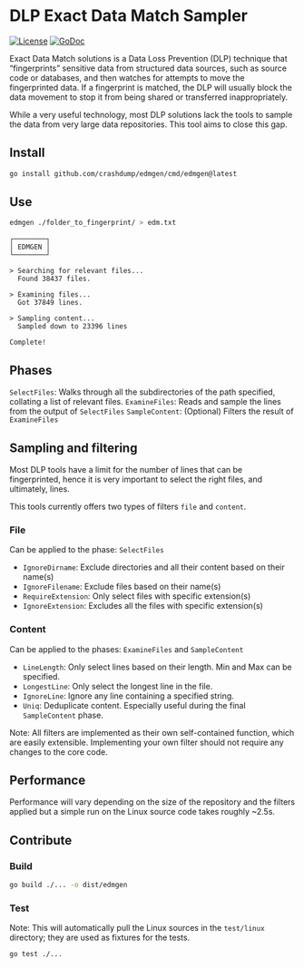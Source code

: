 # DLP Exact Data Match Sampler

[![License](http://img.shields.io/badge/license-MIT-blue.svg)](https://raw.githubusercontent.com/crashdump/edmgen/master/LICENSE)
[![GoDoc](https://godoc.org/github.com/crashdump/edmgen?status.svg)](https://godoc.org/github.com/crashdump/edmgen)

Exact Data Match solutions is a Data Loss Prevention (DLP) technique that “fingerprints” sensitive data from structured data sources, such as source code or databases, and then watches for attempts to move the fingerprinted data. If a fingerprint is matched, the DLP will usually block the data movement to stop it from being shared or transferred inappropriately.

While a very useful technology, most DLP solutions lack the tools to sample the data from very large data repositories. This tool aims to close this gap.

## Install

```bash
go install github.com/crashdump/edmgen/cmd/edmgen@latest
```

## Use

```bash
edmgen ./folder_to_fingerprint/ > edm.txt
```

    ┌────────┐
    │ EDMGEN │
    └────────┘

    > Searching for relevant files...
      Found 38437 files.

    > Examining files...
      Got 37849 lines.

    > Sampling content...
      Sampled down to 23396 lines
    
    Complete!

## Phases

`SelectFiles`: Walks through all the subdirectories of the path specified, collating a list of relevant files.
`ExamineFiles`: Reads and sample the lines from the output of `SelectFiles`
`SampleContent`: (Optional) Filters the result of `ExamineFiles`

## Sampling and filtering

Most DLP tools have a limit for the number of lines that can be fingerprinted, hence it is very important to select the right files, and ultimately, lines.

This tools currently offers two types of filters `file` and `content`. 

### File

Can be applied to the phase: `SelectFiles`

* `IgnoreDirname`: Exclude directories and all their content based on their name(s)
* `IgnoreFilename`: Exclude files based on their name(s)
* `RequireExtension`: Only select files with specific extension(s)
* `IgnoreExtension`: Excludes all the files with specific extension(s)

### Content

Can be applied to the phases: `ExamineFiles` and `SampleContent`

* `LineLength`: Only select lines based on their length. Min and Max can be specified.
* `LongestLine`: Only select the longest line in the file.
* `IgnoreLine`: Ignore any line containing a specified string.
* `Uniq`: Deduplicate content. Especially useful during the final `SampleContent` phase.

Note: All filters are implemented as their own self-contained function, which are easily extensible. Implementing your own filter should not require any changes to the core code.

## Performance

Performance will vary depending on the size of the repository and the filters applied but a simple run on the Linux source code takes roughly ~2.5s.

## Contribute

### Build

```bash
go build ./... -o dist/edmgen
```

### Test

Note: This will automatically pull the Linux sources in the `test/linux` directory; they are used as fixtures for the tests.

```bash
go test ./...
```


